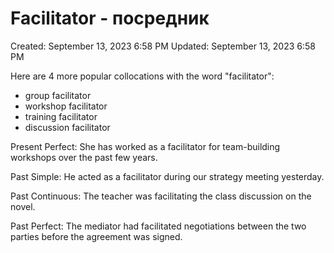 # Facilitator - посредник

Created: September 13, 2023 6:58 PM
Updated: September 13, 2023 6:58 PM

Here are 4 more popular collocations with the word "facilitator":

- group facilitator
- workshop facilitator
- training facilitator
- discussion facilitator



Present Perfect:
She has worked as a facilitator for team-building workshops over the past few years.

Past Simple:
He acted as a facilitator during our strategy meeting yesterday.

Past Continuous:
The teacher was facilitating the class discussion on the novel.

Past Perfect:
The mediator had facilitated negotiations between the two parties before the agreement was signed.